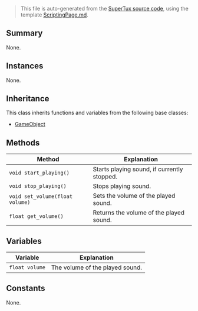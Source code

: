 > This file is auto-generated from the [SuperTux source code](https://github.com/SuperTux/supertux/tree/master/src), using the template [ScriptingPage.md](https://github.com/SuperTux/wiki/tree/master/templates/ScriptingPage.md).

Summary
-------

None.

Instances
--------

None.

Inheritance
--------

This class inherits functions and variables from the following base classes:
* [GameObject](https://github.com/SuperTux/supertux/wiki/ScriptingGameObject)


Methods
-------

Method | Explanation
-------|-------
`void start_playing()` | Starts playing sound, if currently stopped.
`void stop_playing()` | Stops playing sound.
`void set_volume(float volume)` | Sets the volume of the played sound.
`float get_volume()` | Returns the volume of the played sound.


Variables
---------

Variable | Explanation
---------|---------
`float volume` | The volume of the played sound.


Constants
---------

None.
